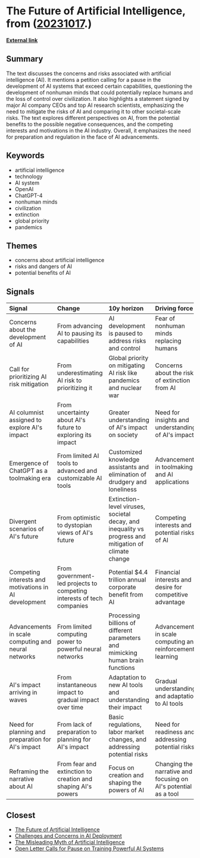 # __The Future of Artificial Intelligence__, from ([20231017](https://kghosh.substack.com/p/20231017).)

__[External link](https://www.washingtonpost.com/opinions/2023/09/10/ai-future-power-imperfection-technology/)__



## Summary

The text discusses the concerns and risks associated with artificial intelligence (AI). It mentions a petition calling for a pause in the development of AI systems that exceed certain capabilities, questioning the development of nonhuman minds that could potentially replace humans and the loss of control over civilization. It also highlights a statement signed by major AI company CEOs and top AI research scientists, emphasizing the need to mitigate the risks of AI and comparing it to other societal-scale risks. The text explores different perspectives on AI, from the potential benefits to the possible negative consequences, and the competing interests and motivations in the AI industry. Overall, it emphasizes the need for preparation and regulation in the face of AI advancements.

## Keywords

* artificial intelligence
* technology
* AI system
* OpenAI
* ChatGPT-4
* nonhuman minds
* civilization
* extinction
* global priority
* pandemics

## Themes

* concerns about artificial intelligence
* risks and dangers of AI
* potential benefits of AI

## Signals

| Signal                                                | Change                                                                | 10y horizon                                                                                           | Driving force                                                   |
|:------------------------------------------------------|:----------------------------------------------------------------------|:------------------------------------------------------------------------------------------------------|:----------------------------------------------------------------|
| Concerns about the development of AI                  | From advancing AI to pausing its capabilities                         | AI development is paused to address risks and control                                                 | Fear of nonhuman minds replacing humans                         |
| Call for prioritizing AI risk mitigation              | From underestimating AI risk to prioritizing it                       | Global priority on mitigating AI risk like pandemics and nuclear war                                  | Concerns about the risk of extinction from AI                   |
| AI columnist assigned to explore AI's impact          | From uncertainty about AI's future to exploring its impact            | Greater understanding of AI's impact on society                                                       | Need for insights and understanding of AI's impact              |
| Emergence of ChatGPT as a toolmaking era              | From limited AI tools to advanced and customizable AI tools           | Customized knowledge assistants and elimination of drudgery and loneliness                            | Advancements in toolmaking and AI applications                  |
| Divergent scenarios of AI's future                    | From optimistic to dystopian views of AI's future                     | Extinction-level viruses, societal decay, and inequality vs progress and mitigation of climate change | Competing interests and potential risks of AI                   |
| Competing interests and motivations in AI development | From government-led projects to competing interests of tech companies | Potential $4.4 trillion annual corporate benefit from AI                                              | Financial interests and desire for competitive advantage        |
| Advancements in scale computing and neural networks   | From limited computing power to powerful neural networks              | Processing billions of different parameters and mimicking human brain functions                       | Advancements in scale computing and reinforcement learning      |
| AI's impact arriving in waves                         | From instantaneous impact to gradual impact over time                 | Adaptation to new AI tools and understanding their impact                                             | Gradual understanding and adaptation to AI tools                |
| Need for planning and preparation for AI's impact     | From lack of preparation to planning for AI's impact                  | Basic regulations, labor market changes, and addressing potential risks                               | Need for readiness and addressing potential risks               |
| Reframing the narrative about AI                      | From fear and extinction to creation and shaping AI's powers          | Focus on creation and shaping the powers of AI                                                        | Changing the narrative and focusing on AI's potential as a tool |

## Closest

* [The Future of Artificial Intelligence](7fcef9a240c0738d2390c83f9713dc98)
* [Challenges and Concerns in AI Deployment](382e9ebc1e518ee49e541da1e6b5f8af)
* [The Misleading Myth of Artificial Intelligence](15c812523685076326204f061bf025cd)
* [Open Letter Calls for Pause on Training Powerful AI Systems](96bb44778e10efa6829f7ff9737593f2)